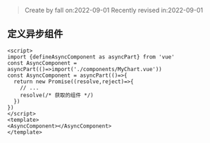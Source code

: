 >Create by fall on:2022-09-01
>Recently revised in:2022-09-01

## 定义异步组件

```vue
<script>
import {defineAsyncComponent as asyncPart} from 'vue'
const AsyncComponent = asyncPart(()=>import('./components/MyChart.vue'))
const AsyncComponent = asyncPart(()=>{
  return new Promise((resolve,reject)=>{
    // ...
    resolve(/* 获取的组件 */)
  })
})
</script>
<template>
<AsyncComponent></AsyncComponent>
</template>
```

